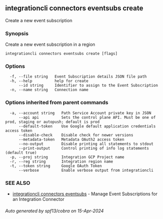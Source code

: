 ## integrationcli connectors eventsubs create

Create a new event subscription

### Synopsis

Create a new event subscription in a region

```
integrationcli connectors eventsubs create [flags]
```

### Options

```
  -f, --file string   Event Subscription details JSON file path
  -h, --help          help for create
      --id string     Identifier to assign to the Event Subscription
  -n, --name string   Connection name
```

### Options inherited from parent commands

```
  -a, --account string   Path Service Account private key in JSON
      --api api          Sets the control plane API. Must be one of prod, staging or autopush; default is prod
      --default-token    Use Google default application credentials access token
      --disable-check    Disable check for newer versions
      --metadata-token   Metadata OAuth2 access token
      --no-output        Disable printing all statements to stdout
      --print-output     Control printing of info log statements (default true)
  -p, --proj string      Integration GCP Project name
  -r, --reg string       Integration region name
  -t, --token string     Google OAuth Token
      --verbose          Enable verbose output from integrationcli
```

### SEE ALSO

* [integrationcli connectors eventsubs](integrationcli_connectors_eventsubs.md)	 - Manage Event Subscriptions for an Integration Connector

###### Auto generated by spf13/cobra on 15-Apr-2024
